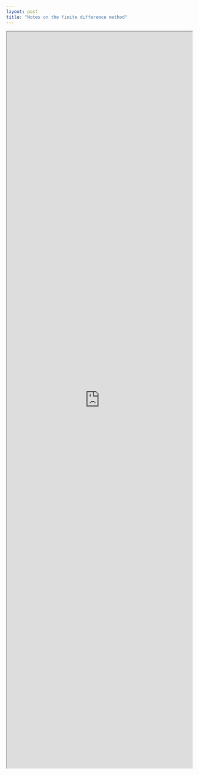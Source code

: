 ```yaml
---
layout: post
title: "Notes on the finite difference method"
---
```

<iframe
  src="https://deionizedplasma.github.io/notebooks/FDM_blogpost.html"
  width="100%"
  height="2000px"
  style="overflow: visible"
  scrolling="yes"
>
</iframe>
